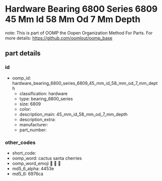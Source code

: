 # Hardware Bearing 6800 Series 6809 45 Mm Id 58 Mm Od 7 Mm Depth  

note: This is part of OOMP the Oopen Organization Method For Parts. For more details: https://github.com/oomlout/oomp_base

##  part details





### id
* oomp_id: hardware_bearing_6800_series_6809_45_mm_id_58_mm_od_7_mm_depth
  * classification: hardware
  * type: bearing_6800_series
  * size: 6809
  * color: 
  * description_main: 45_mm_id_58_mm_od_7_mm_depth
  * description_extra: 
  * manufacturer: 
  * part_number: 

### other_codes
* short_code: 
* oomp_word: cactus santa cherries
* oomp_word_emoji :cactus: :santa: :cherries:
* md5_6_alpha: 4453e
* md5_6: 6976ca